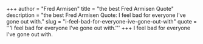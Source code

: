 +++
author = "Fred Armisen"
title = "the best Fred Armisen Quote"
description = "the best Fred Armisen Quote: I feel bad for everyone I've gone out with."
slug = "i-feel-bad-for-everyone-ive-gone-out-with"
quote = '''I feel bad for everyone I've gone out with.'''
+++
I feel bad for everyone I've gone out with.
